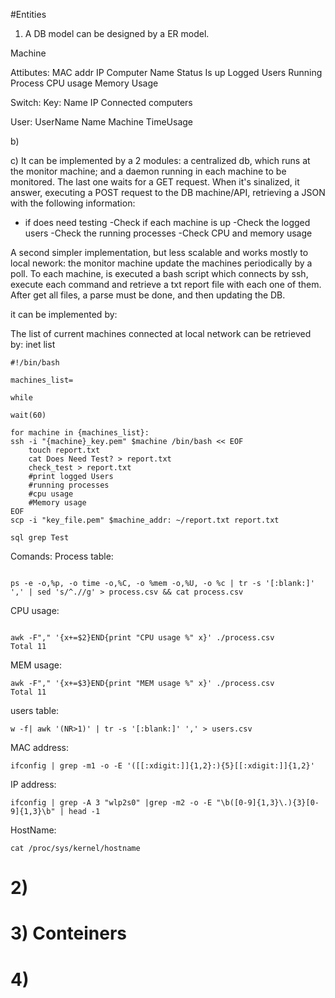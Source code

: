  
#Entities


1) A DB model can be designed by a ER model.


Machine

Attibutes:
MAC addr
IP
Computer Name
Status
Is up
Logged Users
Running Process
CPU usage
Memory Usage


Switch:
Key: Name
IP
Connected computers

User:
UserName
Name
Machine
TimeUsage


b)


c)
It can be implemented by a 2 modules: a centralized db, which runs at the monitor machine; and a daemon running in each machine to be monitored. The last one waits for a GET request. When it's sinalized, it answer, executing a POST request to the DB machine/API, retrieving a JSON with the following information:
- if does need testing
-Check if each machine is up
-Check the logged users
-Check the running processes
-Check CPU and memory usage

A second simpler implementation, but less scalable and works mostly to local nework: the monitor machine update the machines periodically by a poll. To each machine, is executed a bash script which connects by ssh, execute each command and retrieve a txt report file with each one of them. After get all files, a parse must be done, and then updating the DB.

it can be implemented by:

The list of current machines connected at local network can be retrieved by:
inet list



```
#!/bin/bash

machines_list=

while

wait(60)

for machine in {machines_list}:
ssh -i "{machine}_key.pem" $machine /bin/bash << EOF
    touch report.txt
    cat Does Need Test? > report.txt
    check_test > report.txt
    #print logged Users
    #running processes
    #cpu usage
    #Memory usage
EOF
scp -i "key_file.pem" $machine_addr: ~/report.txt report.txt

sql grep Test

```


Comands:
Process table:

```

ps -e -o,%p, -o time -o,%C, -o %mem -o,%U, -o %c | tr -s '[:blank:]' ',' | sed 's/^.//g' > process.csv && cat process.csv

```

CPU usage:

```

awk -F"," '{x+=$2}END{print "CPU usage %" x}' ./process.csv 
Total 11

```

MEM usage:

```
awk -F"," '{x+=$3}END{print "MEM usage %" x}' ./process.csv 
Total 11
```
 
users table:
```
w -f| awk '(NR>1)' | tr -s '[:blank:]' ',' > users.csv
```

MAC address:
```
ifconfig | grep -m1 -o -E '([[:xdigit:]]{1,2}:){5}[[:xdigit:]]{1,2}'
```

IP address:
```
ifconfig | grep -A 3 "wlp2s0" |grep -m2 -o -E "\b([0-9]{1,3}\.){3}[0-9]{1,3}\b" | head -1
```

HostName:
```
cat /proc/sys/kernel/hostname
```


# 2)


# 3) Conteiners

# 4)